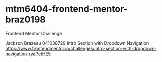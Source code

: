 # mtm6404-frontend-mentor-braz0198
Frontend Mentor Challenge

Jackson Brazeau
041038729
Intro Section with Dropdown Navigation
https://www.frontendmentor.io/challenges/intro-section-with-dropdown-navigation-ryaPetHE5
